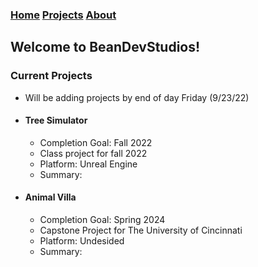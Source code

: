 ### [Home](https://beandevstudios.com/) [Projects](https://beandevstudios.com/pages/Projects/projects) [About](https://beandevstudios.com/pages/About/aboutme)
## Welcome to BeanDevStudios!

### Current Projects
- Will be adding projects by end of day Friday (9/23/22)
- #### Tree Simulator
  - Completion Goal: Fall 2022
  - Class project for fall 2022
  - Platform: Unreal Engine
  - Summary: 
  
- #### Animal Villa
  - Completion Goal: Spring 2024
  - Capstone Project for The University of Cincinnati
  - Platform: Undesided
  - Summary:
